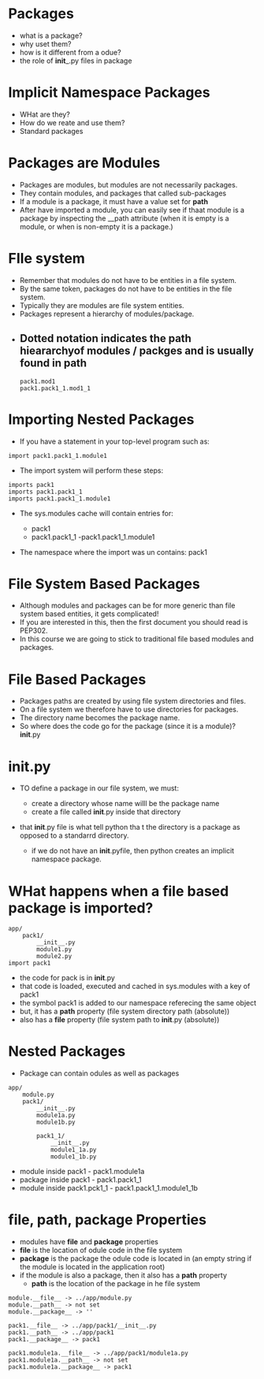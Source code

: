 # Packages
- what is a package?
- why uset them?
- how is it different from a odue?
- the role of __init___.py files in package

# Implicit Namespace Packages
- WHat are they?
- How do we reate and use them?
- Standard packages

# Packages are Modules
- Packages are modules, but modules are not necessarily packages.
- They contain modules, and packages that called sub-packages
- If a module is a package, it must have a value set for __path__
- After  have imported a module, you can easily see if thaat module is a package by inspecting the __path attribute (when it is empty is a module, or when is non-empty it is a package.)

# FIle system
- Remember that modules do not have to be entities in a file system.
- By the same token, packages do not have to be entities in the file system.
- Typically they are modules are file system entities.
- Packages represent a hierarchy of modules/package.
- Dotted notation indicates the path hieararchyof modules / packges and is usually found in __path__
    - 
    ```
    pack1.mod1
    pack1.pack1_1.mod1_1
    ```

# Importing Nested Packages
- If you have a statement in your top-level program such as:
```
import pack1.pack1_1.module1
```

- The import system will perform these steps:
```
imports pack1
imports pack1.pack1_1
imports pack1.pack1_1.module1
```

- The sys.modules cache will contain entries for:
    - pack1
    - pack1.pack1_1
    -pack1.pack1_1.module1

- The namespace where the import was un contains: pack1

# File System Based Packages
- Although modules and packages can be for more generic than file system based entities, it gets complicated!
- If you are interested in this, then the first document you should read is PEP302.
- In this course we are going to stick to traditional file based modules and packages.

# File Based Packages
- Packages paths are created by using file system directories and files.
- On a file system we therefore have to use directories for packages.
- The directory name becomes the package name.
- So where does the code go for the package (since it is a module)? __init__.py

# __init__.py
- TO define a package in our file system, we must:
    - create a directory whose name willl be the package name
    - create a file called __init__.py inside that directory

- that __init__.py file is what tell python tha t the directory is a package as opposed to a standarrd directory.
    - if we do not have an __init__.pyfile, then python creates an implicit namespace package.

# WHat happens when a file based package is imported?
```
app/
    pack1/
        __init__.py
        module1.py
        module2.py
import pack1
```
- the code for pack is in __init__.py
- that code is loaded, executed and cached in sys.modules with a key of pack1
- the symbol pack1 is added to our namespace referecing the same object
- but, it has a __path__ property (file system directory path (absolute))
- also has a __file__ property (file system path to __init__.py (absolute))

# Nested Packages
- Package can contain odules as well as packages
```
app/
    module.py
    pack1/
        __init__.py
        module1a.py
        module1b.py

        pack1_1/
            __init__.py
            module1_1a.py
            module1_1b.py
```
- module inside pack1 - pack1.module1a
- package inside pack1 - pack1.pack1_1
- module inside pack1.pck1_1 - pack1.pack1_1.module1_1b


# __file__, __path__, __package__ Properties
- modules have __file__ and __package__ properties
- __file__ is the location of odule code in the file system
- __package__ is the package the odule code is located in (an empty string if the module is located in the application root)
- if the module is also a package, then it also has a __path__ property
    - __path__ is the location of the package in he file system
```
module.__file__ -> ../app/module.py
module.__path__ -> not set
module.__package__ -> ''

pack1.__file__ -> ../app/pack1/__init__.py
pack1.__path__ -> ../app/pack1
pack1.__package__ -> pack1

pack1.module1a.__file__ -> ../app/pack1/module1a.py
pack1.module1a.__path__ -> not set
pack1.module1a.__package__ -> pack1